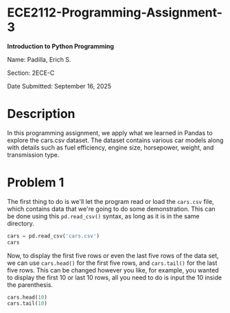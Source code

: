 # ECE2112-Programming-Assignment-3
**Introduction to Python Programming**

Name: Padilla, Erich S. 

Section: 2ECE-C

Date Submitted: September 16, 2025

# Description
In this programming assignment, we apply what we learned in Pandas to explore the cars.csv dataset. The dataset contains various car models along with details such as fuel efficiency, engine size, horsepower, weight, and transmission type.

# Problem 1
The first thing to do is we'll let the program read or load the ```cars.csv``` file, which contains data that we're going to do some demonstration. This can be done using this ```pd.read_csv()``` syntax, as long as it is in the same directory.
```python
cars = pd.read_csv('cars.csv')
cars
```
Now, to display the first five rows or even the last five rows of the data set, we can use ```cars.head()``` for the first five rows, and ```cars.tail()``` for the last five rows. This can be changed however you like, for example, you wanted to display the first 10 or last 10 rows, all you need to do is input the 10 inside the parenthesis.
```python
cars.head(10)
cars.tail(10)
```
